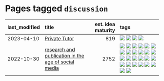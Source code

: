 # Pages tagged `discussion`

|last_modified|title|est. idea maturity|tags
|:---|:---|---:|:---|
|2023-04-10|[Private Tutor](../private_tutor.md)|819|[![](https://img.shields.io/badge/tag-AI-82d6e)](../tags/AI.md) [![](https://img.shields.io/badge/tag-discussion-752fd7)](../tags/discussion.md) [![](https://img.shields.io/badge/tag-education-92ab1c)](../tags/education.md) [![](https://img.shields.io/badge/tag-startup-9c3a4a)](../tags/startup.md)|
|2022-10-30|[research and publication in the age of social media](../research-and-social.md)|2752|[![](https://img.shields.io/badge/tag-arxiv-29349d)](../tags/arxiv.md) [![](https://img.shields.io/badge/tag-citation-50c04b)](../tags/citation.md) [![](https://img.shields.io/badge/tag-corrections-4072a1)](../tags/corrections.md) [![](https://img.shields.io/badge/tag-credit-7c795e)](../tags/credit.md) [![](https://img.shields.io/badge/tag-curation-95bed6)](../tags/curation.md) [![](https://img.shields.io/badge/tag-discoverability-1743a)](../tags/discoverability.md) [![](https://img.shields.io/badge/tag-discussion-752fd7)](../tags/discussion.md) [![](https://img.shields.io/badge/tag-feed-c92725)](../tags/feed.md) [![](https://img.shields.io/badge/tag-git-43d799)](../tags/git.md) [![](https://img.shields.io/badge/tag-github-d548d8)](../tags/github.md) [![](https://img.shields.io/badge/tag-historyofscience-98b52b)](../tags/historyofscience.md) [![](https://img.shields.io/badge/tag-mastodon-7fe3bd)](../tags/mastodon.md) [![](https://img.shields.io/badge/tag-openreview-1dc0d1)](../tags/openreview.md) [![](https://img.shields.io/badge/tag-paperswithcode-4d5a4)](../tags/paperswithcode.md) [![](https://img.shields.io/badge/tag-platform-e168be)](../tags/platform.md) [![](https://img.shields.io/badge/tag-publication-eac1b9)](../tags/publication.md) [![](https://img.shields.io/badge/tag-reproducibility-96f12e)](../tags/reproducibility.md) [![](https://img.shields.io/badge/tag-research-5e378d)](../tags/research.md) [![](https://img.shields.io/badge/tag-retractions-394ee4)](../tags/retractions.md) [![](https://img.shields.io/badge/tag-search-cc5ed7)](../tags/search.md) [![](https://img.shields.io/badge/tag-socialmedia-dd597e)](../tags/socialmedia.md) [![](https://img.shields.io/badge/tag-stackoverflow-e8ae48)](../tags/stackoverflow.md) [![](https://img.shields.io/badge/tag-subscription-b5ec2c)](../tags/subscription.md) [![](https://img.shields.io/badge/tag-transparency-96bcc)](../tags/transparency.md) [![](https://img.shields.io/badge/tag-twitter-f76896)](../tags/twitter.md) [![](https://img.shields.io/badge/tag-validation-0e5ec)](../tags/validation.md)|